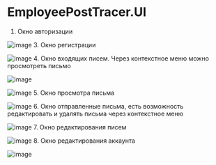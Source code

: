 # EmployeePostTracer.UI

1. Окно авторизации

![image](https://github.com/IlyaBozh/EmployeePostTracer.UI/assets/86633291/32a9588b-1087-4d84-a138-dc283a0cc853)
3. Окно регистрации
  
![image](https://github.com/IlyaBozh/EmployeePostTracer.UI/assets/86633291/151e2e02-95f0-40bf-88f2-d268f6d03154)
4. Окно входящих писем. Через контекстное меню можно просмотреть письмо
   
![image](https://github.com/IlyaBozh/EmployeePostTracer.UI/assets/86633291/3de91453-6c55-485c-bb40-f66afacc3b0e)
   
![image](https://github.com/IlyaBozh/EmployeePostTracer.UI/assets/86633291/41d125c3-c1ea-4a62-bfc9-011fc490f319)
5. Окно просмотра письма
   
![image](https://github.com/IlyaBozh/EmployeePostTracer.UI/assets/86633291/40753130-2767-4a7b-869c-68f090edd2d1)
6. Окно отправленные письма, есть возможность редактировать и удалять письма через контекстное меню

![image](https://github.com/IlyaBozh/EmployeePostTracer.UI/assets/86633291/5d604c33-7df6-4765-b45d-0544266e1598)
7. Окно редактирования писем

![image](https://github.com/IlyaBozh/EmployeePostTracer.UI/assets/86633291/e2497b50-7122-4349-891b-639d059af869)
8. Окно редактирования аккаунта

![image](https://github.com/IlyaBozh/EmployeePostTracer.UI/assets/86633291/b568ccb7-49f0-4d8e-9780-c7f318b44c1a)




